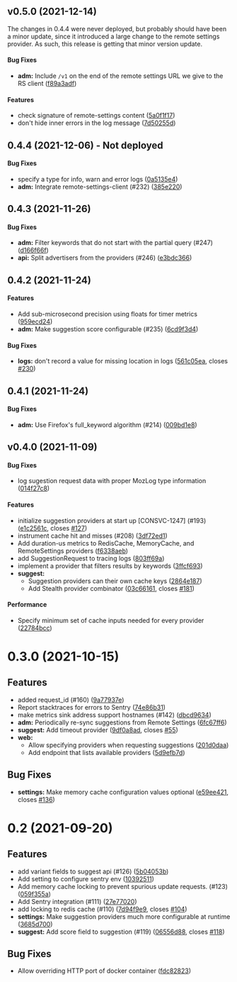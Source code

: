 <a name="v0.5.0"></a>

## v0.5.0 (2021-12-14)

The changes in 0.4.4 were never deployed, but probably should have been a minor
update, since it introduced a large change to the remote settings provider. As
such, this release is getting that minor version update.

#### Bug Fixes

- **adm:** Include `/v1` on the end of the remote settings URL we give to the RS
  client ([f89a3adf](f89a3adf))

#### Features

- check signature of remote-settings content ([5a0f1f17](5a0f1f17))
- don't hide inner errors in the log message ([7d50255d](7d50255d))

<a name="0.4.4"></a>

## 0.4.4 (2021-12-06) - Not deployed

#### Bug Fixes

- specify a type for info, warn and error logs ([0a5135e4](0a5135e4))
- **adm:** Integrate remote-settings-client (#232) ([385e220](385e220))

<a name="0.4.3"></a>

## 0.4.3 (2021-11-26)

#### Bug Fixes

- **adm:** Filter keywords that do not start with the partial query (#247)
  ([d166f66f](d166f66f))
- **api:** Split advertisers from the providers (#246) ([e3bdc366](e3bdc366))

<a name="0.4.2"></a>

## 0.4.2 (2021-11-24)

#### Features

- Add sub-microsecond precision using floats for timer metrics
  ([959ecd24](959ecd24))
- **adm:** Make suggestion score configurable (#235) ([6cd9f3d4](6cd9f3d4))

#### Bug Fixes

- **logs:** don't record a value for missing location in logs
  ([561c05ea](561c05ea), closes [#230](230))

<a name="0.4.1"></a>

## 0.4.1 (2021-11-24)

#### Bug Fixes

- **adm:** Use Firefox's full_keyword algorithm (#214) ([009bd1e8](009bd1e8))

<a name="v0.4.0"></a>

## v0.4.0 (2021-11-09)

#### Bug Fixes

- log sugestion request data with proper MozLog type information
  ([014f27c8](014f27c8))

#### Features

- initialize suggestion providers at start up [CONSVC-1247] (#193)
  ([e1c2561c](e1c2561c), closes [#127](127))
- instrument cache hit and misses (#208) ([3df72ed1](3df72ed1))
- Add duration-us metrics to RedisCache, MemoryCache, and RemoteSettings
  providers ([f6338aeb](f6338aeb))
- add SuggestionRequest to tracing logs ([803ff69a](803ff69a))
- implement a provider that filters results by keywords ([3ffcf693](3ffcf693))
- **suggest:**
  - Suggestion providers can their own cache keys ([2864e187](2864e187))
  - Add Stealth provider combinator ([03c66161](03c66161), closes [#181](181))

#### Performance

- Specify minimum set of cache inputs needed for every provider
  ([22784bcc](22784bcc))

<a name="0.3.0"></a>

# 0.3.0 (2021-10-15)

## Features

- added request_id (#160) ([9a77937e](9a77937e))
- Report stacktraces for errors to Sentry ([74e86b31](74e86b31))
- make metrics sink address support hostnames (#142) ([dbcd9634](dbcd9634))
- **adm:** Periodically re-sync suggestions from Remote Settings
  ([6fc67ff6](6fc67ff6))
- **suggest:** Add timeout provider ([9df0a8ad](9df0a8ad), closes [#55](55))
- **web:**
  - Allow specifying providers when requesting suggestions
    ([201d0daa](201d0daa))
  - Add endpoint that lists available providers ([5d9efb7d](5d9efb7d))

## Bug Fixes

- **settings:** Make memory cache configuration values optional
  ([e59ee421](e59ee421), closes [#136](136))

<a name="0.2"></a>

# 0.2 (2021-09-20)

## Features

- add variant fields to suggest api (#126) ([5b04053b](5b04053b))
- Add setting to configure sentry env ([10392511](10392511))
- Add memory cache locking to prevent spurious update requests. (#123)
  ([059f355a](059f355a))
- Add Sentry integration (#111) ([27e77020](27e77020))
- add locking to redis cache (#110) ([7d94f9e9](7d94f9e9), closes [#104](104))
- **settings:** Make suggestion providers much more configurable at runtime
  ([3685d700](3685d700))
- **suggest:** Add score field to suggestion (#119) ([06556d88](06556d88),
  closes [#118](118))

## Bug Fixes

- Allow overriding HTTP port of docker container ([fdc82823](fdc82823))
